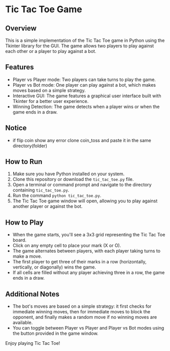 # Tic Tac Toe Game

## Overview
This is a simple implementation of the Tic Tac Toe game in Python using the Tkinter library for the GUI. The game allows two players to play against each other or a player to play against a bot.

## Features
- Player vs Player mode: Two players can take turns to play the game.
- Player vs Bot mode: One player can play against a bot, which makes moves based on a simple strategy.
- Interactive GUI: The game features a graphical user interface built with Tkinter for a better user experience.
- Winning Detection: The game detects when a player wins or when the game ends in a draw.

## Notice
- if flip coin show any error clone coin_toss and paste it in the same directory(folder)

## How to Run
1. Make sure you have Python installed on your system.
2. Clone this repository or download the `tic_tac_toe.py` file.
3. Open a terminal or command prompt and navigate to the directory containing `tic_tac_toe.py`.
4. Run the command `python tic_tac_toe.py`.
5. The Tic Tac Toe game window will open, allowing you to play against another player or against the bot.

## How to Play
- When the game starts, you'll see a 3x3 grid representing the Tic Tac Toe board.
- Click on any empty cell to place your mark (X or O).
- The game alternates between players, with each player taking turns to make a move.
- The first player to get three of their marks in a row (horizontally, vertically, or diagonally) wins the game.
- If all cells are filled without any player achieving three in a row, the game ends in a draw.

## Additional Notes
- The bot's moves are based on a simple strategy: it first checks for immediate winning moves, then for immediate moves to block the opponent, and finally makes a random move if no winning moves are available.
- You can toggle between Player vs Player and Player vs Bot modes using the button provided in the game window.

Enjoy playing Tic Tac Toe!
